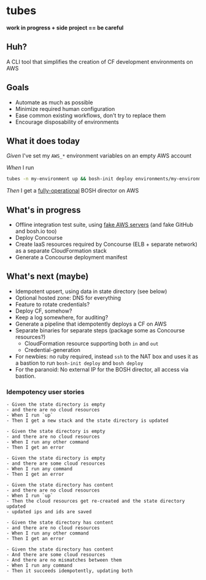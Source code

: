 # tubes

**work in progress + side project == be careful**

## Huh?
A CLI tool that simplifies the creation of CF development environments on AWS

## Goals
- Automate as much as possible
- Minimize required human configuration
- Ease common existing workflows, don't try to replace them
- Encourage disposability of environments

## What it does today

*Given* I've set my `AWS_*` environment variables on an empty AWS account

*When* I run 
 
 ```bash
 tubes -n my-environment up && bosh-init deploy environments/my-environment/director.yml
 ```

*Then* I get a [fully-operational](https://www.google.com/search?q=fully+operational&safe=active&source=lnms&tbm=isch) BOSH director on AWS

## What's in progress
- Offline integration test suite, using [fake AWS servers](https://github.com/rosenhouse/awsfaker) (and fake GitHub and bosh.io too)
- Deploy Concourse
 - Create IaaS resources required by Concourse (ELB + separate network) as a separate CloudFormation stack
 - Generate a Concourse deployment manifest

## What's next (maybe)
- Idempotent upsert, using data in state directory (see below)
- Optional hosted zone: DNS for everything
- Feature to rotate credentials?
- Deploy CF, somehow?
- Keep a log somewhere, for auditing?
- Generate a pipeline that idempotently deploys a CF on AWS
- Separate binaries for separate steps (package some as Concourse resources?)
  - CloudFormation resource supporting both `in` and `out`
  - Credential-generation
- For newbies: no ruby required, instead `ssh` to the NAT box and uses it as a bastion to run `bosh-init deploy` and `bosh deploy`
- For the paranoid: No external IP for the BOSH director, all access via bastion.

### Idempotency user stories

```
- Given the state directory is empty
- and there are no cloud resources
- When I run `up`
- Then I get a new stack and the state directory is updated

- Given the state directory is empty
- and there are no cloud resources
- When I run any other command
- Then I get an error

- Given the state directory is empty
- and there are some cloud resources
- When I run any command
- Then I get an error

- Given the state directory has content
- and there are no cloud resources
- When I run `up`
- Then the cloud resources get re-created and the state directory updated
- updated ips and ids are saved

- Given the state directory has content
- and there are no cloud resources
- When I run any other command
- Then I get an error

- Given the state directory has content
- And there are some cloud resources
- And there are no mismatches between them
- When I run any command
- Then it succeeds idempotently, updating both
```
